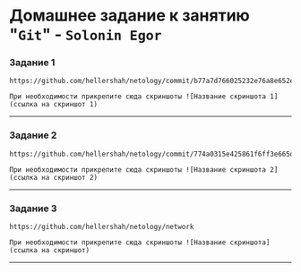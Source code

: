 # Домашнее задание к занятию "`Git`" - `Solonin Egor`


### Задание 1

 

```
https://github.com/hellershah/netology/commit/b77a7d766025232e76a8e652e2c50025831e8b4c

```

`При необходимости прикрепитe сюда скриншоты
![Название скриншота 1](ссылка на скриншот 1)`


---

### Задание 2


```
https://github.com/hellershah/netology/commit/774a0315e425861f6ff3e665d6a6c790d88c1828

```

`При необходимости прикрепитe сюда скриншоты
![Название скриншота 2](ссылка на скриншот 2)`


---

### Задание 3


```
https://github.com/hellershah/netology/network

```

`При необходимости прикрепитe сюда скриншоты
![Название скриншота](ссылка на скриншот)`


---

